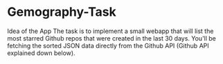 # Gemography-Task

Idea of the App
The task is to implement a small webapp that will list the most starred Github repos that were created in the last 30 days. You'll be fetching the sorted JSON data directly from the Github API (Github API explained down below).

